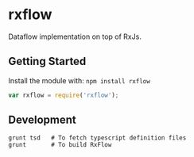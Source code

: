 # rxflow

Dataflow implementation on top of RxJs.

## Getting Started
Install the module with: `npm install rxflow`

```javascript
var rxflow = require('rxflow');
```

## Development

```
grunt tsd   # To fetch typescript definition files
grunt       # To build RxFlow
```
